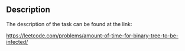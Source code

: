 ## Description

The description of the task can be found at the link: 

https://leetcode.com/problems/amount-of-time-for-binary-tree-to-be-infected/
